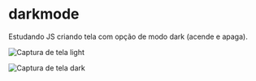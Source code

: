 # darkmode

Estudando JS criando tela com opção de modo dark (acende e apaga).

![Captura de tela light](https://user-images.githubusercontent.com/106560104/180656688-eb78fa21-2d8e-4e3c-aa6c-26e957369db4.png)

![Captura de tela dark](https://user-images.githubusercontent.com/106560104/180656691-7f0660c3-a6bf-4bc9-be3e-2b63e5ca407b.png)
